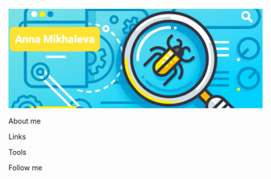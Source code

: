 [![Header](https://github.com/asiniteng/asiniteng/blob/main/assets/GitImage.png)](https://t.me/annvul)

About me

Links

Tools

Follow me
